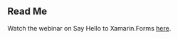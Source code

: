 ## Read Me

Watch the webinar on Say Hello to Xamarin.Forms [here](http://nnish.com/2015/04/27/say-hello-to-xamarin-forms-apac-webinar-recording/). 
